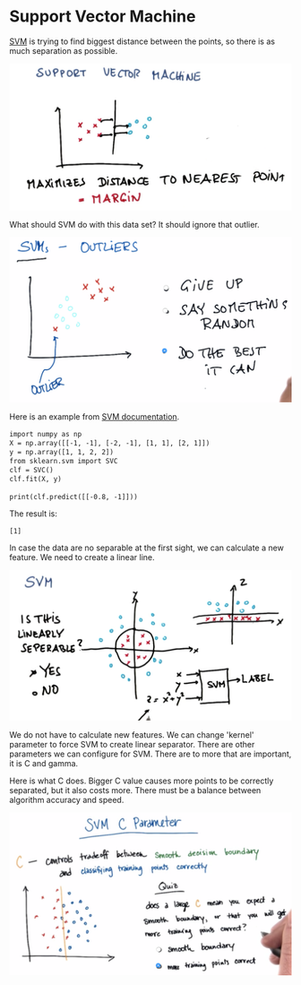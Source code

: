 # Support Vector Machine

[SVM](https://en.wikipedia.org/wiki/Support_vector_machine) is trying to find biggest distance between the points, so there is as much separation as possible.

![](/assets/svm1.png)

What should SVM do with this data set? It should ignore that outlier.

![](/assets/svm2.png)

Here is an example from [SVM documentation](http://scikit-learn.org/stable/modules/generated/sklearn.svm.SVC.html).

```
import numpy as np
X = np.array([[-1, -1], [-2, -1], [1, 1], [2, 1]])
y = np.array([1, 1, 2, 2])
from sklearn.svm import SVC
clf = SVC()
clf.fit(X, y)

print(clf.predict([[-0.8, -1]]))
```

The result is:

```
[1]
```

In case the data are no separable at the first sight, we can calculate a new feature. We need to create a linear line.

![](/assets/svm-newfeature.png)

We do not have to calculate new features. We can change 'kernel' parameter to force SVM to create linear separator. There are other parameters we can configure for SVM. There are to more that are important, it is C and gamma.

Here is what C does. Bigger C value causes more points to be correctly separated, but it also costs more. There must be a balance between algorithm accuracy and speed.

![](/assets/svm-c.png)

